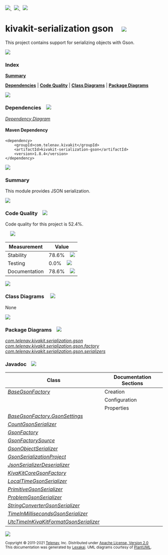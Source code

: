 [//]: # (start-user-text)

<a href="https://www.kivakit.org">
<img src="https://telenav.github.io/telenav-assets/images/icons/web-32.png" srcset="https://telenav.github.io/telenav-assets/images/icons/web-32-2x.png 2x"/>
</a>
&nbsp;
<a href="https://twitter.com/openkivakit">
<img src="https://telenav.github.io/telenav-assets/images/logos/twitter/twitter-32.png" srcset="https://telenav.github.io/telenav-assets/images/logos/twitter/twitter-32-2x.png 2x"/>
</a>
&nbsp;
<a href="https://kivakit.zulipchat.com">
<img src="https://telenav.github.io/telenav-assets/images/logos/zulip/zulip-32.png" srcset="https://telenav.github.io/telenav-assets/images/logos/zulip/zulip-32-2x.png 2x"/>
</a>

[//]: # (end-user-text)

# kivakit-serialization gson &nbsp;&nbsp; <img src="https://telenav.github.io/telenav-assets/images/icons/communicate-64.png" srcset="https://telenav.github.io/telenav-assets/images/icons/communicate-64-2x.png 2x"/>

This project contains support for serializing objects with Gson.

<img src="https://telenav.github.io/telenav-assets/images/separators/horizontal-line-512.png" srcset="https://telenav.github.io/telenav-assets/images/separators/horizontal-line-512-2x.png 2x"/>

### Index

[**Summary**](#summary)  

[**Dependencies**](#dependencies) | [**Code Quality**](#code-quality) | [**Class Diagrams**](#class-diagrams) | [**Package Diagrams**](#package-diagrams)

<img src="https://telenav.github.io/telenav-assets/images/separators/horizontal-line-512.png" srcset="https://telenav.github.io/telenav-assets/images/separators/horizontal-line-512-2x.png 2x"/>

### Dependencies <a name="dependencies"></a> &nbsp;&nbsp; <img src="https://telenav.github.io/telenav-assets/images/icons/dependencies-32.png" srcset="https://telenav.github.io/telenav-assets/images/icons/dependencies-32-2x.png 2x"/>

[*Dependency Diagram*](https://www.kivakit.org/1.8.4/lexakai/kivakit/kivakit-serialization/gson/documentation/diagrams/dependencies.svg)

#### Maven Dependency

    <dependency>
        <groupId>com.telenav.kivakit</groupId>
        <artifactId>kivakit-serialization-gson</artifactId>
        <version>1.8.4</version>
    </dependency>

<img src="https://telenav.github.io/telenav-assets/images/separators/horizontal-line-128.png" srcset="https://telenav.github.io/telenav-assets/images/separators/horizontal-line-128-2x.png 2x"/>

[//]: # (start-user-text)

### Summary <a name = "summary"></a>

This module provides JSON serialization.

[//]: # (end-user-text)

<img src="https://telenav.github.io/telenav-assets/images/separators/horizontal-line-128.png" srcset="https://telenav.github.io/telenav-assets/images/separators/horizontal-line-128-2x.png 2x"/>

### Code Quality <a name="code-quality"></a> &nbsp;&nbsp; <img src="https://telenav.github.io/telenav-assets/images/icons/ruler-32.png" srcset="https://telenav.github.io/telenav-assets/images/icons/ruler-32-2x.png 2x"/>

Code quality for this project is 52.4%.  
  
&nbsp; &nbsp; <img src="https://telenav.github.io/telenav-assets/images/meters/meter-50-96.png" srcset="https://telenav.github.io/telenav-assets/images/meters/meter-50-96-2x.png 2x"/>

| Measurement   | Value                    |
|---------------|--------------------------|
| Stability     | 78.6%&nbsp; &nbsp; <img src="https://telenav.github.io/telenav-assets/images/meters/meter-80-96.png" srcset="https://telenav.github.io/telenav-assets/images/meters/meter-80-96-2x.png 2x"/>     |
| Testing       | 0.0%&nbsp; &nbsp; <img src="https://telenav.github.io/telenav-assets/images/meters/meter-0-96.png" srcset="https://telenav.github.io/telenav-assets/images/meters/meter-0-96-2x.png 2x"/>       |
| Documentation | 78.6%&nbsp; &nbsp; <img src="https://telenav.github.io/telenav-assets/images/meters/meter-80-96.png" srcset="https://telenav.github.io/telenav-assets/images/meters/meter-80-96-2x.png 2x"/> |

<img src="https://telenav.github.io/telenav-assets/images/separators/horizontal-line-128.png" srcset="https://telenav.github.io/telenav-assets/images/separators/horizontal-line-128-2x.png 2x"/>

### Class Diagrams <a name="class-diagrams"></a> &nbsp; &nbsp; <img src="https://telenav.github.io/telenav-assets/images/icons/diagram-40.png" srcset="https://telenav.github.io/telenav-assets/images/icons/diagram-40-2x.png 2x"/>

None

<img src="https://telenav.github.io/telenav-assets/images/separators/horizontal-line-128.png" srcset="https://telenav.github.io/telenav-assets/images/separators/horizontal-line-128-2x.png 2x"/>

### Package Diagrams <a name="package-diagrams"></a> &nbsp;&nbsp; <img src="https://telenav.github.io/telenav-assets/images/icons/box-24.png" srcset="https://telenav.github.io/telenav-assets/images/icons/box-24-2x.png 2x"/>

[*com.telenav.kivakit.serialization.gson*](https://www.kivakit.org/1.8.4/lexakai/kivakit/kivakit-serialization/gson/documentation/diagrams/com.telenav.kivakit.serialization.gson.svg)  
[*com.telenav.kivakit.serialization.gson.factory*](https://www.kivakit.org/1.8.4/lexakai/kivakit/kivakit-serialization/gson/documentation/diagrams/com.telenav.kivakit.serialization.gson.factory.svg)  
[*com.telenav.kivakit.serialization.gson.serializers*](https://www.kivakit.org/1.8.4/lexakai/kivakit/kivakit-serialization/gson/documentation/diagrams/com.telenav.kivakit.serialization.gson.serializers.svg)

### Javadoc <a name="code-quality"></a> &nbsp;&nbsp; <img src="https://telenav.github.io/telenav-assets/images/icons/books-24.png" srcset="https://telenav.github.io/telenav-assets/images/icons/books-24-2x.png 2x"/>

| Class | Documentation Sections  |
|-------|-------------------------|
| [*BaseGsonFactory*](https://www.kivakit.org/1.8.4/javadoc/kivakit/kivakit-serialization-gson/com/telenav/kivakit/serialization/gson/factory/BaseGsonFactory.html) | Creation |  
| | Configuration |  
| | Properties |  
| [*BaseGsonFactory.GsonSettings*](https://www.kivakit.org/1.8.4/javadoc/kivakit/kivakit-serialization-gson/com/telenav/kivakit/serialization/gson/factory/BaseGsonFactory.GsonSettings.html) |  |  
| [*CountGsonSerializer*](https://www.kivakit.org/1.8.4/javadoc/kivakit/kivakit-serialization-gson/com/telenav/kivakit/serialization/gson/serializers/CountGsonSerializer.html) |  |  
| [*GsonFactory*](https://www.kivakit.org/1.8.4/javadoc/kivakit/kivakit-serialization-gson/com/telenav/kivakit/serialization/gson/factory/GsonFactory.html) |  |  
| [*GsonFactorySource*](https://www.kivakit.org/1.8.4/javadoc/kivakit/kivakit-serialization-gson/com/telenav/kivakit/serialization/gson/factory/GsonFactorySource.html) |  |  
| [*GsonObjectSerializer*](https://www.kivakit.org/1.8.4/javadoc/kivakit/kivakit-serialization-gson/com/telenav/kivakit/serialization/gson/GsonObjectSerializer.html) |  |  
| [*GsonSerializationProject*](https://www.kivakit.org/1.8.4/javadoc/kivakit/kivakit-serialization-gson/com/telenav/kivakit/serialization/gson/GsonSerializationProject.html) |  |  
| [*JsonSerializerDeserializer*](https://www.kivakit.org/1.8.4/javadoc/kivakit/kivakit-serialization-gson/com/telenav/kivakit/serialization/gson/factory/JsonSerializerDeserializer.html) |  |  
| [*KivaKitCoreGsonFactory*](https://www.kivakit.org/1.8.4/javadoc/kivakit/kivakit-serialization-gson/com/telenav/kivakit/serialization/gson/factory/KivaKitCoreGsonFactory.html) |  |  
| [*LocalTimeGsonSerializer*](https://www.kivakit.org/1.8.4/javadoc/kivakit/kivakit-serialization-gson/com/telenav/kivakit/serialization/gson/serializers/LocalTimeGsonSerializer.html) |  |  
| [*PrimitiveGsonSerializer*](https://www.kivakit.org/1.8.4/javadoc/kivakit/kivakit-serialization-gson/com/telenav/kivakit/serialization/gson/PrimitiveGsonSerializer.html) |  |  
| [*ProblemGsonSerializer*](https://www.kivakit.org/1.8.4/javadoc/kivakit/kivakit-serialization-gson/com/telenav/kivakit/serialization/gson/serializers/ProblemGsonSerializer.html) |  |  
| [*StringConverterGsonSerializer*](https://www.kivakit.org/1.8.4/javadoc/kivakit/kivakit-serialization-gson/com/telenav/kivakit/serialization/gson/serializers/StringConverterGsonSerializer.html) |  |  
| [*TimeInMillisecondsGsonSerializer*](https://www.kivakit.org/1.8.4/javadoc/kivakit/kivakit-serialization-gson/com/telenav/kivakit/serialization/gson/serializers/TimeInMillisecondsGsonSerializer.html) |  |  
| [*UtcTimeInKivaKitFormatGsonSerializer*](https://www.kivakit.org/1.8.4/javadoc/kivakit/kivakit-serialization-gson/com/telenav/kivakit/serialization/gson/serializers/UtcTimeInKivaKitFormatGsonSerializer.html) |  |  

[//]: # (start-user-text)



[//]: # (end-user-text)

<img src="https://telenav.github.io/telenav-assets/images/separators/horizontal-line-512.png" srcset="https://telenav.github.io/telenav-assets/images/separators/horizontal-line-512-2x.png 2x"/>

<sub>Copyright &#169; 2011-2021 [Telenav](https://telenav.com), Inc. Distributed under [Apache License, Version 2.0](LICENSE)</sub>  
<sub>This documentation was generated by [Lexakai](https://lexakai.org). UML diagrams courtesy of [PlantUML](https://plantuml.com).</sub>
